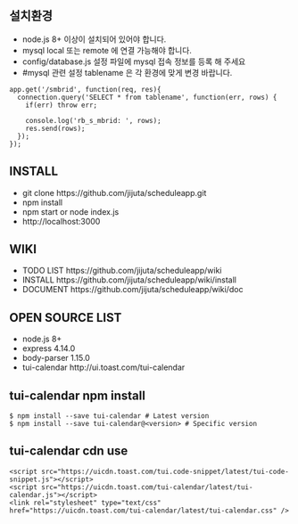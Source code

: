 ## 설치환경

<ul>
    <li>node.js 8+ 이상이 설치되어 있어야 합니다. </li>
    <li>mysql local 또는 remote 에 연결 가능해야 합니다. </li>
    <li>config/database.js 설정 파일에 mysql 접속 정보를 등록 해 주세요</li>
    <li>#mysql 관련 설정 tablename 은 각 환경에 맞게 변경 바랍니다.</li>
</ul>

    app.get('/smbrid', function(req, res){
      connection.query('SELECT * from tablename', function(err, rows) {
        if(err) throw err;

        console.log('rb_s_mbrid: ', rows);
        res.send(rows);
      });
    });

## INSTALL
<ul>
    <li>git clone https://github.com/jijuta/scheduleapp.git </li>
    <li>npm install </li>
    <li>npm start or node index.js</li>
    <li>http://localhost:3000</li>
</ul>

## WIKI
<ul>
    <li>TODO LIST https://github.com/jijuta/scheduleapp/wiki</li>
    <li>INSTALL  https://github.com/jijuta/scheduleapp/wiki/install</li>
    <li>DOCUMENT  https://github.com/jijuta/scheduleapp/wiki/doc</li>
</ul>


## OPEN SOURCE LIST
<ul>
    <li>node.js 8+</li>
    <li>express 4.14.0</li>
    <li>body-parser 1.15.0 </li>
    <li>tui-calendar http://ui.toast.com/tui-calendar</li>  
</ul>

## tui-calendar npm install
    $ npm install --save tui-calendar # Latest version
    $ npm install --save tui-calendar@<version> # Specific version
    
## tui-calendar cdn use
    <script src="https://uicdn.toast.com/tui.code-snippet/latest/tui-code-snippet.js"></script>
    <script src="https://uicdn.toast.com/tui-calendar/latest/tui-calendar.js"></script>
    <link rel="stylesheet" type="text/css" href="https://uicdn.toast.com/tui-calendar/latest/tui-calendar.css" />
